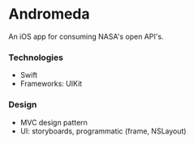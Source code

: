 # Andromeda
An iOS app for consuming NASA's open API's.

### Technologies
- Swift
- Frameworks: UIKit

### Design

- MVC design pattern
- UI: storyboards, programmatic (frame, NSLayout)
